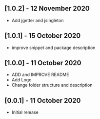 ## [1.0.2] - 12 November 2020

- Add jgetter and jsingleton

## [1.0.1] - 15 October 2020

- improve snippet and package description

## [1.0.0] - 11 October 2020

- ADD and IMPROVE README
- Add Logo
- Change folder structure and description

## [0.0.1] - 11 October 2020

- Initial release
